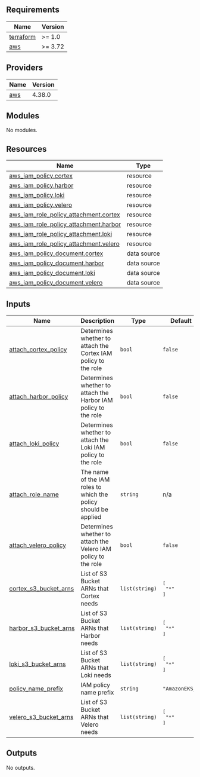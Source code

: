 ## Requirements

| Name | Version |
|------|---------|
| <a name="requirement_terraform"></a> [terraform](#requirement\_terraform) | >= 1.0 |
| <a name="requirement_aws"></a> [aws](#requirement\_aws) | >= 3.72 |

## Providers

| Name | Version |
|------|---------|
| <a name="provider_aws"></a> [aws](#provider\_aws) | 4.38.0 |

## Modules

No modules.

## Resources

| Name | Type |
|------|------|
| [aws_iam_policy.cortex](https://registry.terraform.io/providers/hashicorp/aws/latest/docs/resources/iam_policy) | resource |
| [aws_iam_policy.harbor](https://registry.terraform.io/providers/hashicorp/aws/latest/docs/resources/iam_policy) | resource |
| [aws_iam_policy.loki](https://registry.terraform.io/providers/hashicorp/aws/latest/docs/resources/iam_policy) | resource |
| [aws_iam_policy.velero](https://registry.terraform.io/providers/hashicorp/aws/latest/docs/resources/iam_policy) | resource |
| [aws_iam_role_policy_attachment.cortex](https://registry.terraform.io/providers/hashicorp/aws/latest/docs/resources/iam_role_policy_attachment) | resource |
| [aws_iam_role_policy_attachment.harbor](https://registry.terraform.io/providers/hashicorp/aws/latest/docs/resources/iam_role_policy_attachment) | resource |
| [aws_iam_role_policy_attachment.loki](https://registry.terraform.io/providers/hashicorp/aws/latest/docs/resources/iam_role_policy_attachment) | resource |
| [aws_iam_role_policy_attachment.velero](https://registry.terraform.io/providers/hashicorp/aws/latest/docs/resources/iam_role_policy_attachment) | resource |
| [aws_iam_policy_document.cortex](https://registry.terraform.io/providers/hashicorp/aws/latest/docs/data-sources/iam_policy_document) | data source |
| [aws_iam_policy_document.harbor](https://registry.terraform.io/providers/hashicorp/aws/latest/docs/data-sources/iam_policy_document) | data source |
| [aws_iam_policy_document.loki](https://registry.terraform.io/providers/hashicorp/aws/latest/docs/data-sources/iam_policy_document) | data source |
| [aws_iam_policy_document.velero](https://registry.terraform.io/providers/hashicorp/aws/latest/docs/data-sources/iam_policy_document) | data source |

## Inputs

| Name | Description | Type | Default | Required |
|------|-------------|------|---------|:--------:|
| <a name="input_attach_cortex_policy"></a> [attach\_cortex\_policy](#input\_attach\_cortex\_policy) | Determines whether to attach the Cortex IAM policy to the role | `bool` | `false` | no |
| <a name="input_attach_harbor_policy"></a> [attach\_harbor\_policy](#input\_attach\_harbor\_policy) | Determines whether to attach the Harbor IAM policy to the role | `bool` | `false` | no |
| <a name="input_attach_loki_policy"></a> [attach\_loki\_policy](#input\_attach\_loki\_policy) | Determines whether to attach the Loki IAM policy to the role | `bool` | `false` | no |
| <a name="input_attach_role_name"></a> [attach\_role\_name](#input\_attach\_role\_name) | The name of the IAM roles to which the policy should be applied | `string` | n/a | yes |
| <a name="input_attach_velero_policy"></a> [attach\_velero\_policy](#input\_attach\_velero\_policy) | Determines whether to attach the Velero IAM policy to the role | `bool` | `false` | no |
| <a name="input_cortex_s3_bucket_arns"></a> [cortex\_s3\_bucket\_arns](#input\_cortex\_s3\_bucket\_arns) | List of S3 Bucket ARNs that Cortex needs | `list(string)` | <pre>[<br>  "*"<br>]</pre> | no |
| <a name="input_harbor_s3_bucket_arns"></a> [harbor\_s3\_bucket\_arns](#input\_harbor\_s3\_bucket\_arns) | List of S3 Bucket ARNs that Harbor needs | `list(string)` | <pre>[<br>  "*"<br>]</pre> | no |
| <a name="input_loki_s3_bucket_arns"></a> [loki\_s3\_bucket\_arns](#input\_loki\_s3\_bucket\_arns) | List of S3 Bucket ARNs that Loki needs | `list(string)` | <pre>[<br>  "*"<br>]</pre> | no |
| <a name="input_policy_name_prefix"></a> [policy\_name\_prefix](#input\_policy\_name\_prefix) | IAM policy name prefix | `string` | `"AmazonEKS_"` | no |
| <a name="input_velero_s3_bucket_arns"></a> [velero\_s3\_bucket\_arns](#input\_velero\_s3\_bucket\_arns) | List of S3 Bucket ARNs that Velero needs | `list(string)` | <pre>[<br>  "*"<br>]</pre> | no |

## Outputs

No outputs.
